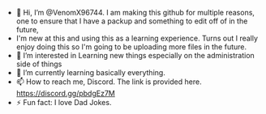 - 👋 Hi, I’m @VenomX96744. I am making this github for multiple reasons, one to ensure that I have a packup and something to edit off of in the future,
- I'm new at this and using this as a learning experience. Turns out I really enjoy doing this so I'm going to be uploading more files in the future.
- 👀 I’m interested in Learning new things especially on the administration side of things
- 🌱 I’m currently learning basically everything. 
- 📫 How to reach me, Discord. The link is provided here. https://discord.gg/pbdgEz7M
- ⚡ Fun fact: I love Dad Jokes.

<!---
VenomX96744/VenomX96744 is a ✨ special ✨ repository because its `README.md` (this file) appears on your GitHub profile.
You can click the Preview link to take a look at your changes.
--->
